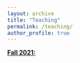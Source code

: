 ```yaml
---
layout: archive
title: "Teaching"
permalink: /teaching/
author_profile: true
---
```


****<u>Fall 2021:</u>****
